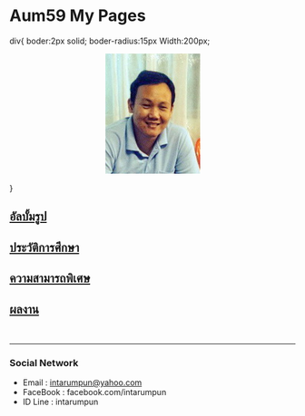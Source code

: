 <p align="center"> <H1>Aum59 My Pages</H1> </p>
div{
  boder:2px solid;
  boder-radius:15px
  Width:200px;
  <p align="center"> 
<img src="pictures/aumpic.jpg"/> </p>
}

<br>

## [**อัลบั้มรูป**](myalbum.md)
## [**ประวัติการศึกษา**](education.md)
## [**ความสามารถพิเศษ**](ability.md)
## [**ผลงาน**](project.md)

<br>

* * *

### Social Network

*  Email : intarumpun@yahoo.com
*  FaceBook : facebook.com/intarumpun
*  ID Line : intarumpun
